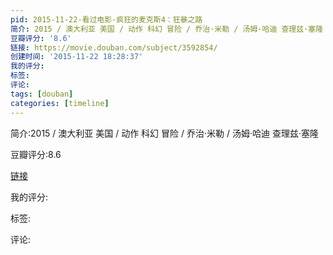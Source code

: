 ```yaml
---
pid: 2015-11-22-看过电影-疯狂的麦克斯4：狂暴之路
简介: 2015 / 澳大利亚 美国 / 动作 科幻 冒险 / 乔治·米勒 / 汤姆·哈迪 查理兹·塞隆
豆瓣评分: '8.6'
链接: https://movie.douban.com/subject/3592854/
创建时间: '2015-11-22 18:28:37'
我的评分:
标签:
评论:
tags: [douban]
categories: [timeline]
---
```

简介:2015 / 澳大利亚 美国 / 动作 科幻 冒险 / 乔治·米勒 / 汤姆·哈迪 查理兹·塞隆

豆瓣评分:8.6

[链接](https://movie.douban.com/subject/3592854/)

我的评分:

标签:

评论:

